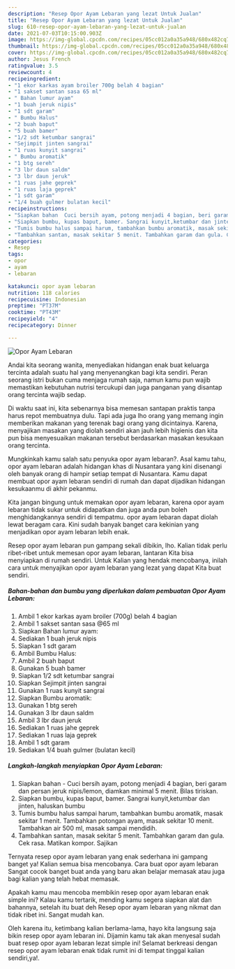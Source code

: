 ```yaml
---
description: "Resep Opor Ayam Lebaran yang lezat Untuk Jualan"
title: "Resep Opor Ayam Lebaran yang lezat Untuk Jualan"
slug: 610-resep-opor-ayam-lebaran-yang-lezat-untuk-jualan
date: 2021-07-03T10:15:00.903Z
image: https://img-global.cpcdn.com/recipes/05cc012a0a35a948/680x482cq70/opor-ayam-lebaran-foto-resep-utama.jpg
thumbnail: https://img-global.cpcdn.com/recipes/05cc012a0a35a948/680x482cq70/opor-ayam-lebaran-foto-resep-utama.jpg
cover: https://img-global.cpcdn.com/recipes/05cc012a0a35a948/680x482cq70/opor-ayam-lebaran-foto-resep-utama.jpg
author: Jesus French
ratingvalue: 3.5
reviewcount: 4
recipeingredient:
- "1 ekor karkas ayam broiler 700g belah 4 bagian"
- "1 sakset santan sasa 65 ml"
- " Bahan lumur ayam"
- "1 buah jeruk nipis"
- "1 sdt garam"
- " Bumbu Halus"
- "2 buah baput"
- "5 buah bamer"
- "1/2 sdt ketumbar sangrai"
- "Sejimpit jinten sangrai"
- "1 ruas kunyit sangrai"
- " Bumbu aromatik"
- "1 btg sereh"
- "3 lbr daun saldm"
- "3 lbr daun jeruk"
- "1 ruas jahe geprek"
- "1 ruas laja geprek"
- "1 sdt garam"
- "1/4 buah gulmer bulatan kecil"
recipeinstructions:
- "Siapkan bahan  Cuci bersih ayam, potong menjadi 4 bagian, beri garam dan persan jeruk nipis/lemon, diamkan minimal 5 menit. Bilas tiriskan."
- "Siapkan bumbu, kupas baput, bamer. Sangrai kunyit,ketumbar dan jinten, haluskan bumbu"
- "Tumis bumbu halus sampai harum, tambahkan bumbu aromatik, masak sekitar 1 menit. Tambahkan potongan ayam, masak sekitar 10 menit. Tambahkan air 500 ml, masak sampai mendidih."
- "Tambahkan santan, masak sekitar 5 menit. Tambahkan garam dan gula. Cek rasa. Matikan kompor. Sajikan"
categories:
- Resep
tags:
- opor
- ayam
- lebaran

katakunci: opor ayam lebaran 
nutrition: 118 calories
recipecuisine: Indonesian
preptime: "PT37M"
cooktime: "PT43M"
recipeyield: "4"
recipecategory: Dinner

---
```



![Opor Ayam Lebaran](https://img-global.cpcdn.com/recipes/05cc012a0a35a948/680x482cq70/opor-ayam-lebaran-foto-resep-utama.jpg)

Andai kita seorang wanita, menyediakan hidangan enak buat keluarga tercinta adalah suatu hal yang menyenangkan bagi kita sendiri. Peran seorang istri bukan cuma menjaga rumah saja, namun kamu pun wajib memastikan kebutuhan nutrisi tercukupi dan juga panganan yang disantap orang tercinta wajib sedap.

Di waktu  saat ini, kita sebenarnya bisa memesan santapan praktis tanpa harus repot membuatnya dulu. Tapi ada juga lho orang yang memang ingin memberikan makanan yang terenak bagi orang yang dicintainya. Karena, menyajikan masakan yang diolah sendiri akan jauh lebih higienis dan kita pun bisa menyesuaikan makanan tersebut berdasarkan masakan kesukaan orang tercinta. 



Mungkinkah kamu salah satu penyuka opor ayam lebaran?. Asal kamu tahu, opor ayam lebaran adalah hidangan khas di Nusantara yang kini disenangi oleh banyak orang di hampir setiap tempat di Nusantara. Kamu dapat membuat opor ayam lebaran sendiri di rumah dan dapat dijadikan hidangan kesukaanmu di akhir pekanmu.

Kita jangan bingung untuk memakan opor ayam lebaran, karena opor ayam lebaran tidak sukar untuk didapatkan dan juga anda pun boleh menghidangkannya sendiri di tempatmu. opor ayam lebaran dapat diolah lewat beragam cara. Kini sudah banyak banget cara kekinian yang menjadikan opor ayam lebaran lebih enak.

Resep opor ayam lebaran pun gampang sekali dibikin, lho. Kalian tidak perlu ribet-ribet untuk memesan opor ayam lebaran, lantaran Kita bisa menyiapkan di rumah sendiri. Untuk Kalian yang hendak mencobanya, inilah cara untuk menyajikan opor ayam lebaran yang lezat yang dapat Kita buat sendiri.

<!--inarticleads1-->

##### Bahan-bahan dan bumbu yang diperlukan dalam pembuatan Opor Ayam Lebaran:

1. Ambil 1 ekor karkas ayam broiler (700g) belah 4 bagian
1. Ambil 1 sakset santan sasa @65 ml
1. Siapkan  Bahan lumur ayam:
1. Sediakan 1 buah jeruk nipis
1. Siapkan 1 sdt garam
1. Ambil  Bumbu Halus:
1. Ambil 2 buah baput
1. Gunakan 5 buah bamer
1. Siapkan 1/2 sdt ketumbar sangrai
1. Siapkan Sejimpit jinten sangrai
1. Gunakan 1 ruas kunyit sangrai
1. Siapkan  Bumbu aromatik:
1. Gunakan 1 btg sereh
1. Gunakan 3 lbr daun saldm
1. Ambil 3 lbr daun jeruk
1. Sediakan 1 ruas jahe geprek
1. Sediakan 1 ruas laja geprek
1. Ambil 1 sdt garam
1. Sediakan 1/4 buah gulmer (bulatan kecil)




<!--inarticleads2-->

##### Langkah-langkah menyiapkan Opor Ayam Lebaran:

1. Siapkan bahan -  Cuci bersih ayam, potong menjadi 4 bagian, beri garam dan persan jeruk nipis/lemon, diamkan minimal 5 menit. Bilas tiriskan.
1. Siapkan bumbu, kupas baput, bamer. Sangrai kunyit,ketumbar dan jinten, haluskan bumbu
1. Tumis bumbu halus sampai harum, tambahkan bumbu aromatik, masak sekitar 1 menit. Tambahkan potongan ayam, masak sekitar 10 menit. Tambahkan air 500 ml, masak sampai mendidih.
1. Tambahkan santan, masak sekitar 5 menit. Tambahkan garam dan gula. Cek rasa. Matikan kompor. Sajikan




Ternyata resep opor ayam lebaran yang enak sederhana ini gampang banget ya! Kalian semua bisa mencobanya. Cara buat opor ayam lebaran Sangat cocok banget buat anda yang baru akan belajar memasak atau juga bagi kalian yang telah hebat memasak.

Apakah kamu mau mencoba membikin resep opor ayam lebaran enak simple ini? Kalau kamu tertarik, mending kamu segera siapkan alat dan bahannya, setelah itu buat deh Resep opor ayam lebaran yang nikmat dan tidak ribet ini. Sangat mudah kan. 

Oleh karena itu, ketimbang kalian berlama-lama, hayo kita langsung saja bikin resep opor ayam lebaran ini. Dijamin kamu tak akan menyesal sudah buat resep opor ayam lebaran lezat simple ini! Selamat berkreasi dengan resep opor ayam lebaran enak tidak rumit ini di tempat tinggal kalian sendiri,ya!.

